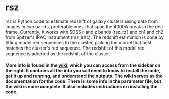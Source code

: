 # rsz

rsz is Python code to estimate redshift of galaxy clusters using data from images in two bands, preferable ones that span the 4000A break in the rest frame. Currently, it works with SDSS r and z bands (rsz_rz) and ch1 and ch2 from Spitzer's IRAC instrument (rsz_irac). The redshift estimation is done by fitting model red sequences to the cluster, picking the model that best matches the cluster's red sequence. The redshfit of this model red sequence is adopted as the redshift of the cluster.

#### More info is found in the [wiki](https://github.com/gillenbrown/rsz/wiki), which you can access from the sidebar on the right. It contains all the info you will need to know to install the code, get it up and running, and understand the outputs. The wiki serves as the documentation for the code. There is some info in the parameter file, but the wiki is more complete. It also includes instructions on installing the code.
